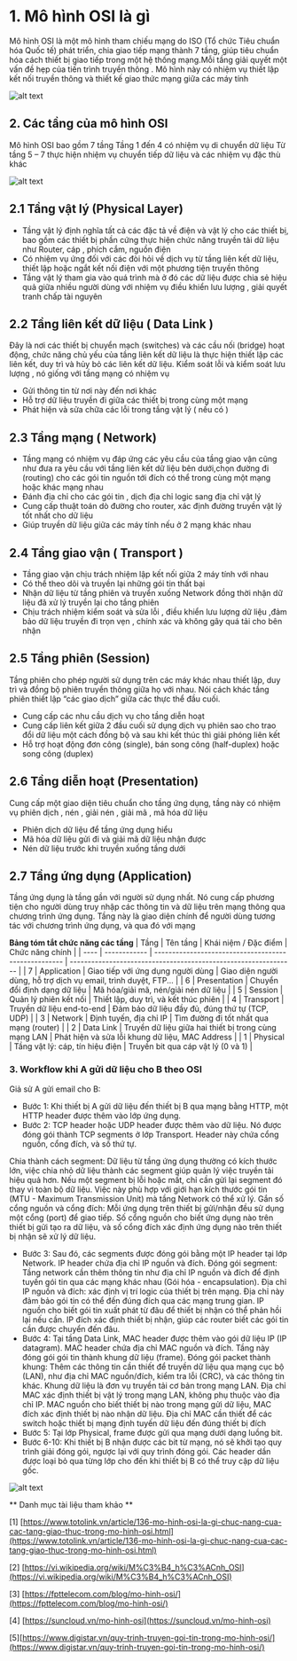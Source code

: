 # 1. Mô hình OSI là gì
Mô hình OSI là một mô hình tham chiếu mạng do ISO (Tổ chức Tiêu chuẩn hóa Quốc tế) phát triển, chia giao tiếp mạng thành 7 tầng, giúp tiêu chuẩn hóa cách thiết bị giao tiếp trong một hệ thống mạng.Mỗi tầng giải quyết một vấn đề hẹp của tiến trình truyền thông . Mô hình này có nhiệm vụ thiết lập kết nối truyền thông và thiết kế giao thức mạng giữa các máy tính 

![alt text](./images/image-3.png)

## 2. Các tầng của mô hình OSI
Mô hình OSI bao gồm 7 tầng
Tầng 1 đến 4 có nhiệm vụ di chuyển dữ liệu
Từ tầng 5 – 7 thực hiện nhiệm vụ chuyển tiếp dữ liệu và các nhiệm vụ đặc thù khác 

![alt text](./images/image-1.png)

## 2.1 Tầng vật lý (Physical Layer)
- Tầng vật lý định nghĩa tất cả các đặc tả về điện và vật lý cho các thiết bị, bao gồm các thiết bị phần cứng thực hiện chức năng truyền tải dữ liệu như Router, cáp , phích cắm, nguồn điện
- Có nhiệm vụ ứng đối với các đòi hỏi về dịch vụ từ tầng liên kết dữ liệu, thiết lập hoặc ngắt kết nối điện với một phương tiện truyền thông
- Tầng vật lý tham gia vào quá trình mà ở đó các dữ liệu được chia sẻ hiệu quả giữa nhiều người dùng với nhiệm vụ điều khiển lưu lượng , giải quyết tranh chấp tài nguyên 

## 2.2 Tầng liên kết dữ liệu ( Data Link )
Đây là nơi các thiết bị chuyển mạch (switches) và các cầu nối (bridge) hoạt động, chức năng chủ yếu của tầng liên kết dữ liệu là thực hiện thiết lập các liên kết, duy trì và hủy bỏ các liên kết dữ liệu. Kiểm soát lỗi và kiểm soát lưu lượng , nó giống với tầng mạng có nhiệm vụ
- Gửi thông tin từ nơi này đến nơi khác
- Hỗ trợ dữ liệu truyền đi giữa các thiết bị trong cùng một mạng
- Phát hiện và sửa chữa các lỗi trong tầng vật lý ( nếu có )

## 2.3 Tầng mạng ( Network)
- Tầng mạng có nhiệm vụ đáp ứng các yêu cầu của tầng giao vận cũng như đưa ra yêu cầu với tầng liên kết dữ liệu bên dưới,chọn đường đi (routing) cho các gói tin nguồn tới đích có thể trong cùng một mạng hoặc khác mạng nhau
- Đánh địa chỉ cho các gói tin , dịch địa chỉ logic sang địa chỉ vật lý
- Cung cấp thuật toán dò đường cho router, xác định đường truyền vật lý tốt nhất cho dữ liệu
- Giúp truyền dữ liệu giữa các máy tính nếu ở 2 mạng khác nhau 

## 2.4 Tầng giao vận ( Transport )
- Tầng giao vận chịu trách nhiệm lập kết nối giữa 2 máy tính với nhau 
- Có thể theo dõi và truyền lại những gói tin thất bại 
- Nhận dữ liệu từ tầng phiên và truyển xuống Network đồng thời nhận dữ liệu đã xử lý truyền lại cho tầng phiên 
- Chịu trách nhiệm kiểm soát và sửa lỗi , điều khiển lưu lượng dữ liệu ,đảm bảo dữ liệu truyền đi trọn vẹn , chính xác và không gây quá tải cho bên nhận

## 2.5 Tầng phiên (Session)
Tầng phiên cho phép người sử dụng trên các máy khác nhau thiết lập, duy trì và đồng bộ phiên truyền thông giữa họ với nhau. Nói cách khác tầng phiên thiết lập “các giao dịch” giữa các thực thể đầu cuối.
- Cung cấp các nhu cầu dịch vụ cho tầng diễn hoạt 
- Cung cấp liên kết giữa 2 đầu cuối sử dụng dịch vụ phiên sao cho trao đổi dữ liệu một cách đồng bộ và sau khi kết thúc thì giải phóng liên kết 
- Hỗ trợ hoạt động đơn công (single), bán song công (half-duplex) hoặc song công (duplex)

## 2.6 Tầng diễn hoạt (Presentation)
Cung cấp một giao diện tiêu chuẩn cho tầng ứng dụng, tầng này có nhiệm vụ phiên dịch , nén , giải nén , giải mã , mã hóa dữ liệu 
- Phiên dịch dữ liệu để tầng ứng dụng hiểu
- Mã hóa dữ liệu gửi đi và giải mã dữ liệu nhận được
- Nén dữ liệu trước khi truyền xuống tầng dưới

## 2.7 Tầng ứng dụng (Application)
Tầng ứng dụng là tầng gần với người sử dụng nhất. Nó cung cấp phương tiện cho người dùng truy nhập các thông tin và dữ liệu trên mạng thông qua chương trình ứng dụng. Tầng này là giao diện chính để người dùng tương tác với chương trình ứng dụng, và qua đó với mạng

**Bảng tóm tắt chức năng các tầng**
| Tầng | Tên tầng     | Khái niệm / Đặc điểm                                 | Chức năng chính                                                 |
| ---- | ------------ | ---------------------------------------------------- | --------------------------------------------------------------- |
| 7    | Application  | Giao tiếp với ứng dụng người dùng                    | Giao diện người dùng, hỗ trợ dịch vụ email, trình duyệt, FTP... |
| 6    | Presentation | Chuyển đổi định dạng dữ liệu                         | Mã hóa/giải mã, nén/giải nén dữ liệu                            |
| 5    | Session      | Quản lý phiên kết nối                                | Thiết lập, duy trì, và kết thúc phiên                           |
| 4    | Transport    | Truyền dữ liệu end-to-end                            | Đảm bảo dữ liệu đầy đủ, đúng thứ tự (TCP, UDP)                  |
| 3    | Network      | Định tuyến, địa chỉ IP                               | Tìm đường đi tốt nhất qua mạng (router)                         |
| 2    | Data Link    | Truyền dữ liệu giữa hai thiết bị trong cùng mạng LAN | Phát hiện và sửa lỗi khung dữ liệu, MAC Address                 |
| 1    | Physical     | Tầng vật lý: cáp, tín hiệu điện                      | Truyền bit qua cáp vật lý (0 và 1)                              |

### 3. Workflow khi A gửi dữ liệu cho B theo OSI
Giả sử A gửi email cho B:
- Bước 1: Khi thiết bị A gửi dữ liệu đến thiết bị B qua mạng bằng HTTP, một HTTP header được thêm vào lớp ứng dụng.
- Bước 2: TCP header hoặc UDP header được thêm vào dữ liệu. Nó được đóng gói thành TCP segments ở lớp Transport. Header này chứa cổng nguồn, cổng đích, và số thứ tự.
 
 Chia thành cách segment: Dữ liệu từ tầng ứng dụng thường có kích thước lớn, việc chia nhỏ dữ liệu thành các segment giúp quản lý việc truyền tải hiệu quả hơn. Nếu một segment bị lỗi hoặc mất, chỉ cần gửi lại segment đó thay vì toàn bộ dữ liệu. Việc này phù hợp với giới hạn kích thước gói tin (MTU - Maximum Transmission Unit) mà tầng Network có thể xử lý.
Gắn số cổng nguồn và cổng đích: Mỗi ứng dụng trên thiết bị gửi/nhận đều sử dụng một cổng (port) để giao tiếp. Số cổng nguồn cho biết ứng dụng nào trên thiết bị gửi tạo ra dữ liệu, và số cổng đích xác định ứng dụng nào trên thiết bị nhận sẽ xử lý dữ liệu.
- Bước 3: Sau đó, các segments được đóng gói bằng một IP header tại lớp Network. IP header chứa địa chỉ IP nguồn và đích.
Đóng gói segment: Tầng network cần thêm thông tin như địa chỉ IP nguồn và đích để định tuyến gói tin qua các mạng khác nhau (Gói hóa - encapsulation).
Địa chỉ IP nguồn và đích: xác định vị trí logic của thiết bị trên mạng. Địa chỉ này đảm bảo gói tin có thể đến đúng đích qua các mạng trung gian. IP nguồn cho biết gói tin xuất phát từ đâu để thiết bị nhận có thể phản hồi lại nếu cần. IP đích xác định thiết bị nhận, giúp các router biết các gói tin cần được chuyển đến đâu.
- Bước 4: Tại tầng Data Link, MAC header được thêm vào gói dữ liệu IP (IP datagram). MAC header chứa địa chỉ MAC nguồn và đích. Tầng này đóng gói gói tin thành khung dữ liệu (frame).
Đóng gói packet thành khung: Thêm các thông tin cần thiết để truyền dữ liệu qua mạng cục bộ (LAN), như địa chỉ MAC nguồn/đích, kiểm tra lỗi (CRC), và các thông tin khác. Khung dữ liệu là đơn vụ truyền tải cơ bản trong mạng LAN.
Địa chỉ MAC xác định thiết bị vật lý trong mạng LAN, không phụ thuộc vào địa chỉ IP. MAC nguồn cho biết thiết bị nào trong mạng gửi dữ liệu, MAC đích xác định thiết bị nào nhận dữ liệu. Địa chỉ MAC cần thiết để các switch hoặc thiết bị mạng định tuyến dữ liệu đến đúng thiết bị đích
- Bước 5: Tại lớp Physical, frame được gửi qua mạng dưới dạng luồng bit.
- Bước 6-10: Khi thiết bị B nhận được các bit từ mạng, nó sẽ khởi tạo quy trình giải đóng gói, ngược lại với quy trình đóng gói. Các header dần được loại bỏ qua từng lớp cho đến khi thiết bị B có thể truy cập dữ liệu gốc.

![alt text](image_2025-09-18_14-43-20.png)

 
 ** Danh mục tài liệu tham khảo **

[1] [https://www.totolink.vn/article/136-mo-hinh-osi-la-gi-chuc-nang-cua-cac-tang-giao-thuc-trong-mo-hinh-osi.html](https://www.totolink.vn/article/136-mo-hinh-osi-la-gi-chuc-nang-cua-cac-tang-giao-thuc-trong-mo-hinh-osi.html)

[2] [https://vi.wikipedia.org/wiki/M%C3%B4_h%C3%ACnh_OSI](https://vi.wikipedia.org/wiki/M%C3%B4_h%C3%ACnh_OSI)

[3] [https://fpttelecom.com/blog/mo-hinh-osi/](https://fpttelecom.com/blog/mo-hinh-osi/)

[4] [https://suncloud.vn/mo-hinh-osi](https://suncloud.vn/mo-hinh-osi)

[5][https://www.digistar.vn/quy-trinh-truyen-goi-tin-trong-mo-hinh-osi/](https://www.digistar.vn/quy-trinh-truyen-goi-tin-trong-mo-hinh-osi/)
